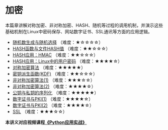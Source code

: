 # 加密

本篇章讲解对称加密、非对称加密、HASH、随机等过程的调用机制，并演示这些基础机制在Linux中密码保存、网站数字证书、SSL通讯等方面的应用逻辑。

- [随机数生成与随机选择](1.随机数生成与随机选择.md) （难度：★☆☆☆☆）
- [HASH函数与文件HASH值](2.HASH函数与文件HASH值.md) （难度：★★☆☆☆）
- [HASH应用：HMAC](3.HASH应用：HMAC.md) （难度：★★☆☆☆）
- [HASH应用：Linux中的用户密码](4.HASH应用：Linux中的用户密码.md) （难度：★★★★☆）
- [对称加密算法](5.对称加密算法.md) （难度：★★★★★）
- [密钥派生函数(KDF)](6.密钥派生函数(KDF).md) （难度：★★☆☆☆）
- [非对称加密算法(1)](7.非对称加密算法(1).md) （难度：★★★☆☆）
- [非对称加密算法(2)](8.非对称加密算法(2).md) （难度：★★★★☆）
- [公钥与私钥的序列化](9.公钥与私钥的序列化.md) （难度：★★★★★）
- [数字证书与PKI(1)](10.数字证书与PKI(1).md) （难度：★★★★☆）
- [数字证书与PKI(2)](11.数字证书与PKI(2).md) （难度：★★★★☆）
- [SSL](12.SSL.md) （难度：★★★☆☆）


**本讲义对应视频课程[《Python应用实战》](https://study.163.com/course/courseMain.htm?courseId=1209533804&share=2&shareId=400000000624093)**

